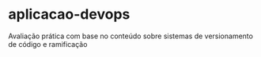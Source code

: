 # aplicacao-devops
Avaliação prática com base no conteúdo sobre sistemas de versionamento de código e ramificação
